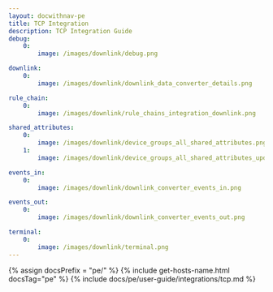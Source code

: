 ```yaml
---
layout: docwithnav-pe
title: TCP Integration
description: TCP Integration Guide
debug:
    0:
        image: /images/downlink/debug.png

downlink:
    0:
        image: /images/downlink/downlink_data_converter_details.png

rule_chain:
    0:
        image: /images/downlink/rule_chains_integration_downlink.png

shared_attributes:
    0:
        image: /images/downlink/device_groups_all_shared_attributes.png
    1:
        image: /images/downlink/device_groups_all_shared_attributes_update.png

events_in:
    0:
        image: /images/downlink/downlink_converter_events_in.png

events_out:
    0:
        image: /images/downlink/downlink_converter_events_out.png

terminal:
    0:
        image: /images/downlink/terminal.png
---
```



{% assign docsPrefix = "pe/" %}
{% include get-hosts-name.html docsTag="pe" %}
{% include docs/pe/user-guide/integrations/tcp.md %}
